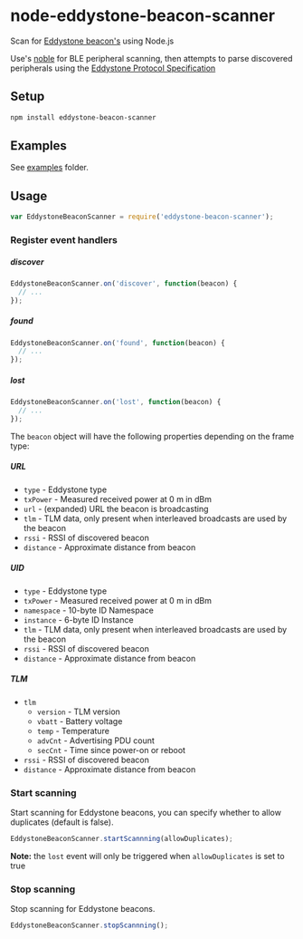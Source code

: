 # node-eddystone-beacon-scanner

Scan for [Eddystone beacon's](https://github.com/google/eddystone) using Node.js

Use's [noble](https://github.com/sandeepmistry/noble) for BLE peripheral scanning, then attempts to parse discovered peripherals using the [Eddystone Protocol Specification](https://github.com/google/eddystone/blob/master/protocol-specification.md)

## Setup

```sh
npm install eddystone-beacon-scanner
```

## Examples

See [examples](examples) folder.


## Usage

```javascript
var EddystoneBeaconScanner = require('eddystone-beacon-scanner');
```

### Register event handlers

##### discover
```javascript
EddystoneBeaconScanner.on('discover', function(beacon) {
  // ...
});
```

##### found
```javascript
EddystoneBeaconScanner.on('found', function(beacon) {
  // ...
});
```

##### lost

```javascript
EddystoneBeaconScanner.on('lost', function(beacon) {
  // ...
});
```

The ```beacon``` object will have the following properties depending on the frame type:
##### URL

 * ```type``` - Eddystone type
 * ```txPower``` - Measured received power at 0 m in dBm
 * ```url``` - (expanded) URL the beacon is broadcasting
 * ```tlm``` - TLM data, only present when interleaved broadcasts are used by the beacon
 * ```rssi``` - RSSI of discovered beacon
 * ```distance``` - Approximate distance from beacon

##### UID
 * ```type``` - Eddystone type
 * ```txPower``` - Measured received power at 0 m in dBm
 * ```namespace``` - 10-byte ID Namespace
 * ```instance``` - 6-byte ID Instance
 * ```tlm``` - TLM data, only present when interleaved broadcasts are used by the beacon
 * ```rssi``` - RSSI of discovered beacon
 * ```distance``` - Approximate distance from beacon

##### TLM
 * ```tlm```
   * ```version``` - TLM version
   * ```vbatt``` - Battery voltage
   * ```temp``` - Temperature
   * ```advCnt``` - Advertising PDU count
   * ```secCnt``` - Time since power-on or reboot
 * ```rssi``` - RSSI of discovered beacon
 * ```distance``` - Approximate distance from beacon

### Start scanning

Start scanning for Eddystone beacons, you can specify whether to allow duplicates (default is false).

```javascript
EddystoneBeaconScanner.startScannning(allowDuplicates);
```

__Note:__ the ```lost``` event will only be triggered when ```allowDuplicates``` is set to true

### Stop scanning

Stop scanning for Eddystone beacons.

```javascript
EddystoneBeaconScanner.stopScannning();
```
